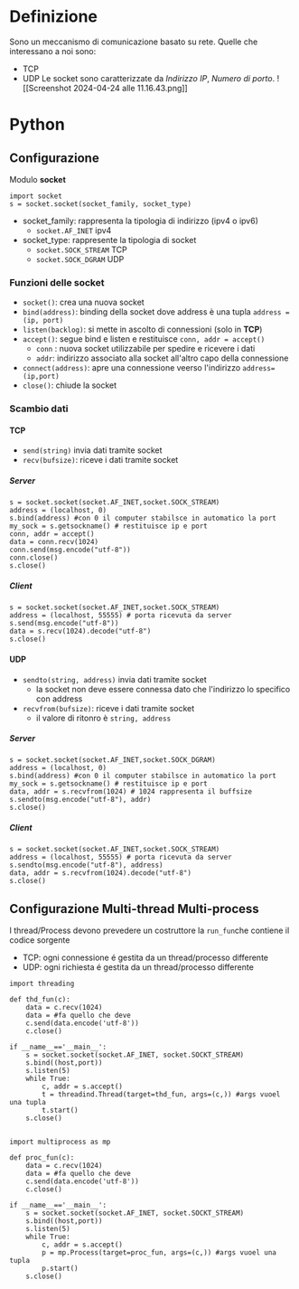 # Definizione
Sono un meccanismo di comunicazione basato su rete.
Quelle che interessano a noi sono:
- TCP
- UDP
Le socket sono caratterizzate da _Indirizzo IP_, *Numero di porto*. ![[Screenshot 2024-04-24 alle 11.16.43.png]]

# Python

## Configurazione
Modulo **socket** 

```
import socket
s = socket.socket(socket_family, socket_type)
```

- socket_family: rappresenta la tipologia di indirizzo (ipv4 o ipv6)
	- `socket.AF_INET`  ipv4
- socket_type: rappresente la tipologia di socket
	- `socket.SOCK_STREAM` TCP
	- `socket.SOCK_DGRAM` UDP
### Funzioni delle socket
- `socket()`: crea una nuova socket
- `bind(address)`: binding della socket dove address è una tupla `address = (ip, port)`
- `listen(backlog)`: si mette in ascolto di connessioni (solo in **TCP**)
- `accept()`: segue bind e listen e restituisce `conn, addr = accept()` 
	- `conn` : nuova socket utilizzabile per spedire e ricevere i dati
	- `addr`: indirizzo associato alla socket all'altro capo della connessione
- `connect(address)`: apre una connessione veerso l'indirizzo `address= (ip,port)`
- `close()`: chiude la socket
### Scambio dati
#### TCP
- `send(string)` invia dati tramite socket
- `recv(bufsize)`: riceve i dati tramite socket
##### Server
```
s = socket.socket(socket.AF_INET,socket.SOCK_STREAM)
address = (localhost, 0)
s.bind(address) #con 0 il computer stabilsce in automatico la port
my_sock = s.getsockname() # restituisce ip e port
conn, addr = accept()
data = conn.recv(1024)
conn.send(msg.encode("utf-8"))
conn.close()
s.close()
```
##### Client
```
s = socket.socket(socket.AF_INET,socket.SOCK_STREAM)
address = (localhost, 55555) # porta ricevuta da server
s.send(msg.encode("utf-8"))
data = s.recv(1024).decode("utf-8")
s.close()
```

#### UDP
- `sendto(string, address)` invia dati tramite socket
	- la socket non deve essere connessa dato che l'indirizzo lo specifico con address
- `recvfrom(bufsize)`: riceve i dati tramite socket
	- il valore di ritonro è `string, address`
##### Server
```
s = socket.socket(socket.AF_INET,socket.SOCK_DGRAM)
address = (localhost, 0)
s.bind(address) #con 0 il computer stabilsce in automatico la port
my_sock = s.getsockname() # restituisce ip e port
data, addr = s.recvfrom(1024) # 1024 rappresenta il buffsize
s.sendto(msg.encode("utf-8"), addr)
s.close()
```
##### Client
```
s = socket.socket(socket.AF_INET,socket.SOCK_STREAM)
address = (localhost, 55555) # porta ricevuta da server
s.sendto(msg.encode("utf-8"), address)
data, addr = s.recvfrom(1024).decode("utf-8")
s.close()
```
## Configurazione Multi-thread Multi-process
I thread/Process devono prevedere un costruttore la `run_fun`che contiene il codice sorgente
- TCP: ogni connessione é gestita da un thread/processo differente
- UDP: ogni richiesta é gestita da un thread/processo differente
```
import threading

def thd_fun(c):
	data = c.recv(1024)
	data = #fa quello che deve
	c.send(data.encode('utf-8'))
	c.close()

if __name__=='__main__':
	s = socket.socket(socket.AF_INET, socket.SOCKT_STREAM)
	s.bind((host,port))
	s.listen(5)
	while True:
		c, addr = s.accept()
		t = threadind.Thread(target=thd_fun, args=(c,)) #args vuoel una tupla
		t.start()
	s.close()
	
```

```
import multiprocess as mp

def proc_fun(c):
	data = c.recv(1024)
	data = #fa quello che deve
	c.send(data.encode('utf-8'))
	c.close()

if __name__=='__main__':
	s = socket.socket(socket.AF_INET, socket.SOCKT_STREAM)
	s.bind((host,port))
	s.listen(5)
	while True:
		c, addr = s.accept()
		p = mp.Process(target=proc_fun, args=(c,)) #args vuoel una tupla
		p.start()
	s.close()
	
```